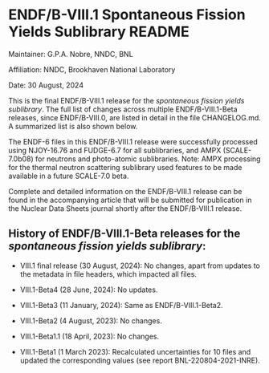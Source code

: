 ENDF/B-VIII.1  Spontaneous Fission Yields Sublibrary README
==============================================================================

Maintainer: G.P.A. Nobre, NNDC, BNL

Affiliation: NNDC, Brookhaven National Laboratory

Date: 30 August, 2024


This is the final ENDF/B-VIII.1 release for the *spontaneous fission yields sublibrary*. The full list of changes across multiple ENDF/B-VIII.1-Beta releases, since ENDF/B-VIII.0, are listed in detail in the file CHANGELOG.md. A summarized list is also shown below.

The ENDF-6 files in this ENDF/B-VIII.1 release were successfully processed using NJOY-16.76 and FUDGE-6.7 for all sublibraries, and AMPX (SCALE-7.0b08) for neutrons and photo-atomic sublibraries.  Note: AMPX processing for the thermal neutron scattering sublibrary used features to be made available in a future SCALE-7.0 beta.

Complete and detailed information on the ENDF/B-VIII.1 release can be found in the accompanying article that will be submitted for publication in the Nuclear Data Sheets journal shortly after the ENDF/B-VIII.1 release.




History of ENDF/B-VIII.1-Beta releases for the *spontaneous fission yields sublibrary*:
----

* VIII.1 final release (30 August, 2024): No changes, apart from updates to the metadata in file headers, which impacted all files.

* VIII.1-Beta4 (28 June, 2024): No updates.

* VIII.1-Beta3 (11 January, 2024): Same as ENDF/B-VIII.1-Beta2.

* VIII.1-Beta2 (4 August, 2023): No changes.

* VIII.1-Beta1.1 (18 April, 2023): No changes.

* VIII.1-Beta1 (1 March 2023): Recalculated uncertainties for 10 files and updated the corresponding values (see report BNL-220804-2021-INRE).



